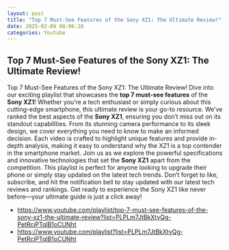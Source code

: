 ```yaml
---
layout: post
title: "Top 7 Must-See Features of the Sony XZ1: The Ultimate Review!"
date: 2025-02-09 08:06:10
categories: Youtube
---
```


## Top 7 Must-See Features of the Sony XZ1: The Ultimate Review!

Top 7 Must-See Features of the Sony XZ1: The Ultimate Review!
Dive into our exciting playlist that showcases the **top 7 must-see features** of the **Sony XZ1**! Whether you’re a tech enthusiast or simply curious about this cutting-edge smartphone, this ultimate review is your go-to resource. 
We’ve ranked the best aspects of the **Sony XZ1**, ensuring you don’t miss out on its standout capabilities. From its stunning camera performance to its sleek design, we cover everything you need to know to make an informed decision. Each video is crafted to highlight unique features and provide in-depth analysis, making it easy to understand why the XZ1 is a top contender in the smartphone market.
Join us as we explore the powerful specifications and innovative technologies that set the **Sony XZ1** apart from the competition. This playlist is perfect for anyone looking to upgrade their phone or simply stay updated on the latest tech trends. 
Don’t forget to like, subscribe, and hit the notification bell to stay updated with our latest tech reviews and rankings. Get ready to experience the Sony XZ1 like never before—your ultimate guide is just a click away!

- https://www.youtube.com/playlist/top-7-must-see-features-of-the-sony-xz1-the-ultimate-review?list=PLPLm7JtBkXtyQg-PetRcjPTqlB1oCUNht
- https://www.youtube.com/playlist?list=PLPLm7JtBkXtyQg-PetRcjPTqlB1oCUNht


